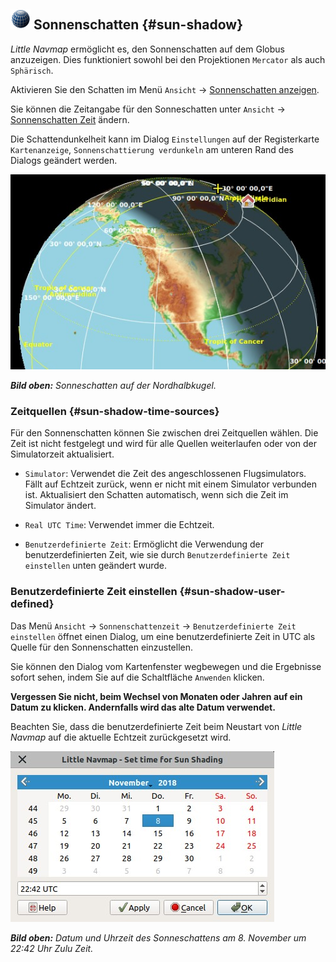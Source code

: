 ## ![Sun Shading](../images/icons/mapshadow.png "Sun Shading") Sonnenschatten {#sun-shadow}



_Little Navmap_ ermöglicht es, den Sonnenschatten auf dem Globus anzuzeigen. Dies funktioniert sowohl bei den Projektionen `Mercator` als auch `Sphärisch`.



Aktivieren Sie den Schatten im Menü `Ansicht` -&gt; [Sonnenschatten anzeigen](MENUS.md#show-sun-shading).



Sie können die Zeitangabe für den Sonneschatten unter `Ansicht` -&gt; [Sonnenschatten Zeit](MENUS.md#show-sun-shading-time ) ändern.



Die Schattendunkelheit kann im Dialog `Einstellungen` auf der Registerkarte `Kartenanzeige`, `Sonnenschattierung verdunkeln` am unteren Rand des Dialogs geändert werden.



![Sun Shading](../images/sunshadow.jpg)



_**Bild oben:** Sonneschatten auf der Nordhalbkugel._



### Zeitquellen {#sun-shadow-time-sources}



Für den Sonnenschatten können Sie zwischen drei Zeitquellen wählen. Die Zeit ist nicht festgelegt und wird für alle Quellen weiterlaufen oder von der Simulatorzeit aktualisiert.



* `Simulator`: Verwendet die Zeit des angeschlossenen Flugsimulators. Fällt auf Echtzeit zurück, wenn er nicht mit einem Simulator verbunden ist. Aktualisiert den Schatten automatisch, wenn sich die Zeit im Simulator ändert.

* `Real UTC Time`: Verwendet immer die Echtzeit.

* `Benutzerdefinierte Zeit`: Ermöglicht die Verwendung der benutzerdefinierten Zeit, wie sie durch `Benutzerdefinierte Zeit einstellen` unten geändert wurde. 



### Benutzerdefinierte Zeit einstellen {#sun-shadow-user-defined}



Das Menü `Ansicht` -&gt; `Sonnenschattenzeit` -&gt; `Benutzerdefinierte Zeit einstellen` öffnet einen Dialog, um eine benutzerdefinierte Zeit in UTC als Quelle für den Sonnenschatten einzustellen.



Sie können den Dialog vom Kartenfenster wegbewegen und die Ergebnisse sofort sehen, indem Sie auf die Schaltfläche `Anwenden` klicken.



**Vergessen Sie nicht, beim Wechsel von Monaten oder Jahren auf ein Datum zu klicken. Andernfalls wird das alte Datum verwendet.**



Beachten Sie, dass die benutzerdefinierte Zeit beim Neustart von _Little Navmap_ auf die aktuelle Echtzeit zurückgesetzt wird.



![Date and Time for Sun Shading](../images/sunshadowtime.jpg)



_**Bild oben:** Datum und Uhrzeit des Sonneschattens am 8. November um 22:42 Uhr Zulu Zeit._

